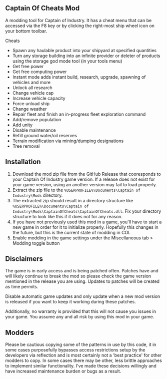 ## Captain Of Cheats Mod

A modding tool for Captain of Industry. It has a cheat menu that can be accessed via the F8 key or by clicking the right-most ship wheel icon on your bottom toolbar.

Cheats
- Spawn any haulable product into your shipyard at specified quantities
- Turn any storage building into an infinite provider or deleter of products using the storage god mode tool (in your tools menu)
- Get free power
- Get free computing power
- Instant mode adds instant build, research, upgrade, spawning of vehicles and more
- Unlock all research
- Change vehicle cap
- Increase vehicle capacity
- Force unload ship
- Change weather
- Repair fleet and finish an in-progress fleet exploration command
- Add/remove population
- Add unity
- Disable maintenance
- Refill ground water/oil reserves
- Terrain modification via mining/dumping designations
- Tree removal

## Installation
1. Download the mod zip file from the GitHub Release that cooresponds to your Captain Of Industry game version. If a release does not exist for your game version, using an another version may fail to load properly.
2. Extract the zip file to the `%USERPROFILE%\Documents\Captain of Industry\Mods` directory.
3. The extracted zip should result in a directory structure like `%USERPROFILE%\Documents\Captain of Industry\Mods\CaptainOfCheats\CaptainOfCheats.dll`. Fix your directory structure to look like this if it does not for any reason.
4. If you have not previously used this mod in a game, you'll have to start a new game in order for it to initialize properly. Hopefully this changes in the future, but this is the current state of modding in COI.
5. Enable modding in the game settings under the Miscellaneous tab > Modding toggle button

## Disclaimers 
The game is in early access and is being patched often. Patches have and will likely continue to break the mod so please check the game version mentioned in the release you are using. Updates to patches will be created as time permits. 

Disable automatic game updates and only update when a new mod version is released if you want to keep it working during these patches. 

Additionally, no warranty is provided that this will not cause you issues in your game. You assume any and all risk by using this mod in your game.

## Modders
Please be cautious copying some of the patterns in use by this code, it in some cases purposefully bypasses access restrictions setup by the developers via reflection and is most certainly not a 'best practice' for other modders to copy. In some cases there may be other, less brittle approaches to implement similar functionality. I've made these decisions willingly and have increased maintenance burden or bugs as a result.

